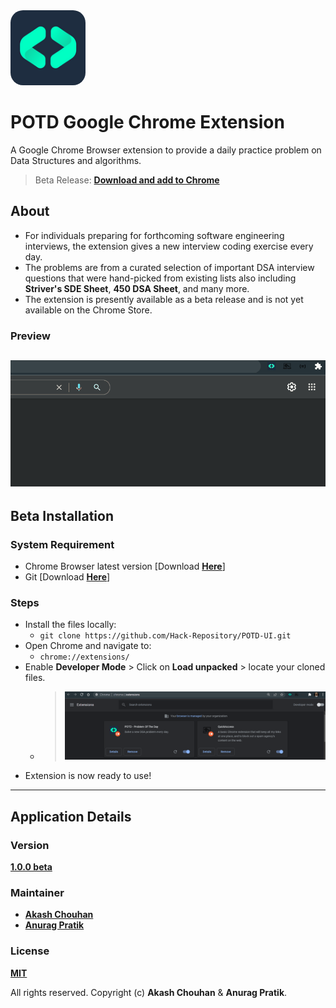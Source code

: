 <img src="./assets/POTD_logo_128.png" width='120px' style="border-radius:20px">

# POTD Google Chrome Extension
A Google Chrome Browser extension to provide a daily practice problem on Data Structures and algorithms.

> Beta Release: **[Download and add to Chrome](https://github.com/Hack-Repository/POTD-UI/blob/main/README.md#Beta-Installation "Download from Github")**

## About 
* For individuals preparing for forthcoming software engineering interviews, the extension gives a new interview coding exercise every day.
* The problems are from a curated selection of important DSA interview questions that were hand-picked from existing lists also including **Striver's SDE Sheet**, **450 DSA Sheet**, and many more.
* The extension is presently available as a beta release and is not yet available on the Chrome Store.

### Preview
![POTD Extension](./assets/POTD_ExtensionUI.gif)
---
## Beta Installation
### System Requirement
   * Chrome Browser latest version [Download **[Here](https://www.google.com/chrome/?brand=CHBD&gclid=Cj0KCQiAuvOPBhDXARIsAKzLQ8GZY_WmaEIgK6cagEdWIdNzxyVbGzhwAREeMNvw3CuYuskT3SQEWaQaAgh-EALw_wcB&gclsrc=aw.ds "Chrome Browser")**]
   * Git [Download **[Here](https://git-scm.com/ "Git")**]
### Steps
* Install the files locally:
    * ``` git clone https://github.com/Hack-Repository/POTD-UI.git ```
* Open Chrome and navigate to:
    * ```chrome://extensions/```
* Enable **Developer Mode** > Click on **Load unpacked** > locate your cloned files.
  * > ![Setup Developer Mode in Chrome](./assets/Setup_1.gif)
* Extension is now ready to use!   

---
## Application Details

### Version
**[1.0.0 beta](https://github.com/Hack-Repository "POTD CLient Version")**

### Maintainer
* **[Akash Chouhan](https://github.com/akashchouhan16 "akashchouhan16")**
* **[Anurag Pratik](https://github.com/anurag-pratik "anurag-pratik")**

### License
**[MIT]()**

All rights reserved. Copyright (c) **Akash Chouhan** & **Anurag Pratik**.